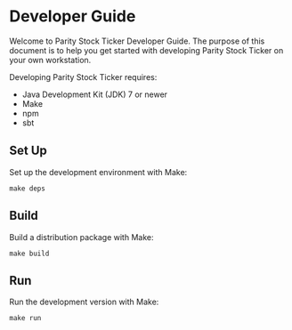 Developer Guide
===============

Welcome to Parity Stock Ticker Developer Guide. The purpose of this document
is to help you get started with developing Parity Stock Ticker on your own
workstation.

Developing Parity Stock Ticker requires:

  - Java Development Kit (JDK) 7 or newer
  - Make
  - npm
  - sbt


Set Up
------

Set up the development environment with Make:

    make deps


Build
-----

Build a distribution package with Make:

    make build


Run
---

Run the development version with Make:

    make run
